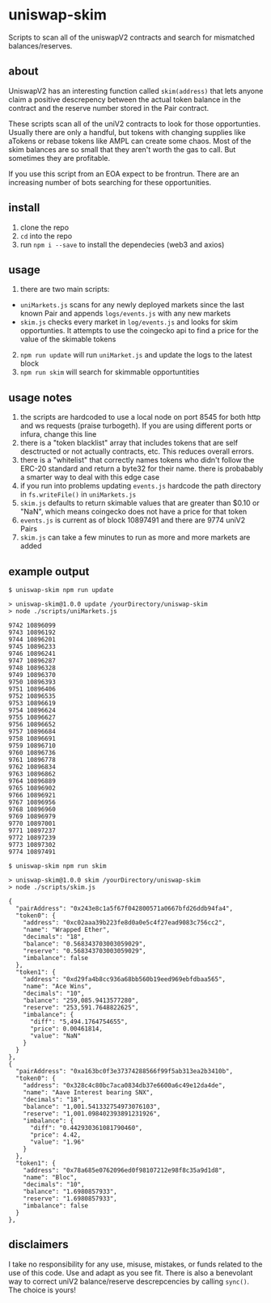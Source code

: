 # uniswap-skim

Scripts to scan all of the uniswapV2 contracts and search for mismatched balances/reserves.

## about

UniswapV2 has an interesting function called `skim(address)` that lets anyone claim a positive descrepency between the actual token balance in the contract and the reserve number stored in the Pair contract. 

These scripts scan all of the uniV2 contracts to look for those opportunties. Usually there are only a handful, but tokens with changing supplies like aTokens or rebase tokens like AMPL can create some chaos. Most of the skim balances are so small that they aren't worth the gas to call. But sometimes they are profitable. 

If you use this script from an EOA expect to be frontrun. There are an increasing number of bots searching for these opportunities.

## install

1. clone the repo
2. `cd` into the repo
3. run `npm i --save` to install the dependecies (web3 and axios)

## usage

1. there are two main scripts: 
  - `uniMarkets.js` scans for any newly deployed markets since the last known Pair and appends `logs/events.js` with any new markets
  - `skim.js` checks every market in `log/events.js` and looks for skim opportunties. It attempts to use the coingecko api to find a price for the value of the skimable tokens
2. `npm run update` will run `uniMarket.js` and update the logs to the latest block
3. `npm run skim` will search for skimmable opportuntities

## usage notes

1. the scripts are hardcoded to use a local node on port 8545 for both http and ws requests (praise turbogeth). If you are using different ports or infura, change this line
2. there is a "token blacklist" array that includes tokens that are self desctructed or not actually contracts, etc. This reduces overall errors.
3. there is a "whitelist" that correctly names tokens who didn't follow the ERC-20 standard and return a byte32 for their name. there is probabably a smarter way to deal with this edge case
4. if you run into problems updating `events.js` hardcode the path directory in `fs.writeFile()` in `uniMarkets.js`
5. `skim.js` defaults to return skimable values that are greater than $0.10 or "NaN", which means coingecko does not have a price for that token
6. `events.js` is current as of block 10897491 and there are 9774 uniV2 Pairs
7. `skim.js` can take a few minutes to run as more and more markets are added

## example output

```
$ uniswap-skim npm run update

> uniswap-skim@1.0.0 update /yourDirectory/uniswap-skim
> node ./scripts/uniMarkets.js

9742 10896099
9743 10896192
9744 10896201
9745 10896233
9746 10896241
9747 10896287
9748 10896328
9749 10896370
9750 10896393
9751 10896406
9752 10896535
9753 10896619
9754 10896624
9755 10896627
9756 10896652
9757 10896684
9758 10896691
9759 10896710
9760 10896736
9761 10896778
9762 10896834
9763 10896862
9764 10896889
9765 10896902
9766 10896921
9767 10896956
9768 10896960
9769 10896979
9770 10897001
9771 10897237
9772 10897239
9773 10897302
9774 10897491
```

```
$ uniswap-skim npm run skim

> uniswap-skim@1.0.0 skim /yourDirectory/uniswap-skim
> node ./scripts/skim.js

{
  "pairAddress": "0x243e8c1a5f67f042800571a0667bfd26ddb94fa4",
  "token0": {
    "address": "0xc02aaa39b223fe8d0a0e5c4f27ead9083c756cc2",
    "name": "Wrapped Ether",
    "decimals": "18",
    "balance": "0.568343703003059029",
    "reserve": "0.568343703003059029",
    "imbalance": false
  },
  "token1": {
    "address": "0xd29fa4b8cc936a68bb560b19eed969ebfdbaa565",
    "name": "Ace Wins",
    "decimals": "10",
    "balance": "259,085.9413577280",
    "reserve": "253,591.7648822625",
    "imbalance": {
      "diff": "5,494.1764754655",
      "price": 0.00461814,
      "value": "NaN"
    }
  }
},
{
  "pairAddress": "0xa163bc0f3e37374288566f99f5ab313ea2b3410b",
  "token0": {
    "address": "0x328c4c80bc7aca0834db37e6600a6c49e12da4de",
    "name": "Aave Interest bearing SNX",
    "decimals": "18",
    "balance": "1,001.541332754973076103",
    "reserve": "1,001.098402393891231926",
    "imbalance": {
      "diff": "0.442930361081790460",
      "price": 4.42,
      "value": "1.96"
    }
  },
  "token1": {
    "address": "0x78a685e0762096ed0f98107212e98f8c35a9d1d8",
    "name": "Bloc",
    "decimals": "10",
    "balance": "1.6980857933",
    "reserve": "1.6980857933",
    "imbalance": false
  }
},
```

## disclaimers

I take no responsibility for any use, misuse, mistakes, or funds related to the use of this code. Use and adapt as you see fit. There is also a benevolant way to correct uniV2 balance/reserve descrepcencies by calling `sync()`. The choice is yours!
